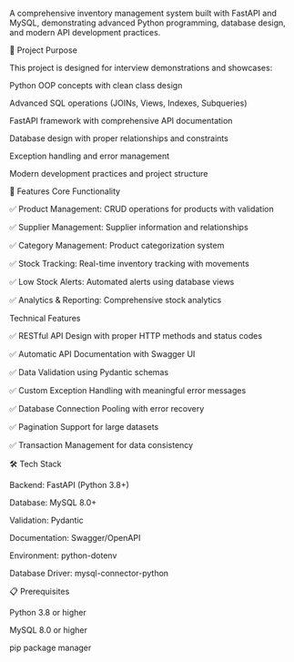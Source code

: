 A comprehensive inventory management system built with FastAPI and MySQL, demonstrating advanced Python programming, database design, and modern API development practices.

🎯 Project Purpose

This project is designed for interview demonstrations and showcases:

Python OOP concepts with clean class design

Advanced SQL operations (JOINs, Views, Indexes, Subqueries)

FastAPI framework with comprehensive API documentation

Database design with proper relationships and constraints

Exception handling and error management

Modern development practices and project structure

🚀 Features
Core Functionality

✅ Product Management: CRUD operations for products with validation

✅ Supplier Management: Supplier information and relationships

✅ Category Management: Product categorization system

✅ Stock Tracking: Real-time inventory tracking with movements

✅ Low Stock Alerts: Automated alerts using database views

✅ Analytics & Reporting: Comprehensive stock analytics

Technical Features

✅ RESTful API Design with proper HTTP methods and status codes

✅ Automatic API Documentation with Swagger UI

✅ Data Validation using Pydantic schemas

✅ Custom Exception Handling with meaningful error messages

✅ Database Connection Pooling with error recovery

✅ Pagination Support for large datasets

✅ Transaction Management for data consistency

🛠️ Tech Stack

Backend: FastAPI (Python 3.8+)

Database: MySQL 8.0+

Validation: Pydantic

Documentation: Swagger/OpenAPI

Environment: python-dotenv

Database Driver: mysql-connector-python

📋 Prerequisites

Python 3.8 or higher

MySQL 8.0 or higher

pip package manager
